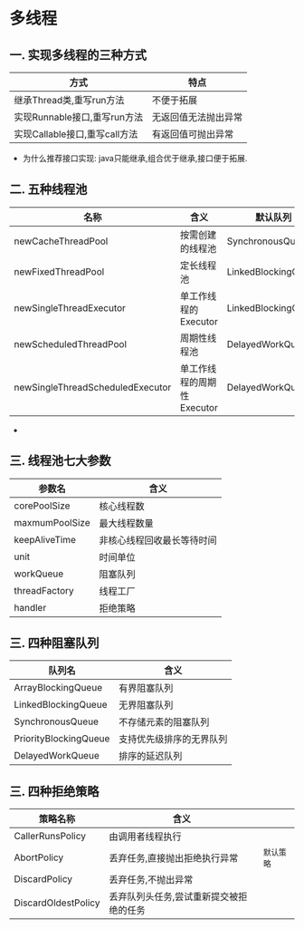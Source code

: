 # 多线程

## 一. 实现多线程的三种方式
| 方式 | 特点 |
| ---- | ---- |
| 继承Thread类,重写run方法 | 不便于拓展 |
| 实现Runnable接口,重写run方法 | 无返回值无法抛出异常 |
| 实现Callable接口,重写call方法 | 有返回值可抛出异常 |
- 为什么推荐接口实现: java只能继承,组合优于继承,接口便于拓展.

## 二. 五种线程池
| 名称 | 含义 | 默认队列 |
| ---- | ---- | ---- |
| newCacheThreadPool | 按需创建的线程池 | SynchronousQueue |
| newFixedThreadPool | 定长线程池 | LinkedBlockingQueue |
| newSingleThreadExecutor | 单工作线程的Executor | LinkedBlockingQueue |
| newScheduledThreadPool | 周期性线程池 | DelayedWorkQueue |
| newSingleThreadScheduledExecutor | 单工作线程的周期性Executor | DelayedWorkQueue |
- 
## 三. 线程池七大参数
| 参数名 | 含义 |
| ---- | ---- |
| corePoolSize | 核心线程数 |
| maxmumPoolSize | 最大线程数量 |
| keepAliveTime | 非核心线程回收最长等待时间 |
| unit | 时间单位 |
| workQueue | 阻塞队列 |
| threadFactory | 线程工厂 |
| handler | 拒绝策略 |

## 三. 四种阻塞队列
| 队列名 | 含义 |
| ---- | ---- |
| ArrayBlockingQueue | 有界阻塞队列 |
| LinkedBlockingQueue | 无界阻塞队列 |
| SynchronousQueue | 不存储元素的阻塞队列 |
| PriorityBlockingQueue | 支持优先级排序的无界队列 |
| DelayedWorkQueue | 排序的延迟队列 |

## 三. 四种拒绝策略
| 策略名称 | 含义 | |
| ---- | ---- | ---- |
| CallerRunsPolicy | 由调用者线程执行 |
| AbortPolicy | 丢弃任务,直接抛出拒绝执行异常 | `默认策略`|
| DiscardPolicy | 丢弃任务,不抛出异常 |
| DiscardOldestPolicy | 丢弃队列头任务,尝试重新提交被拒绝的任务 |